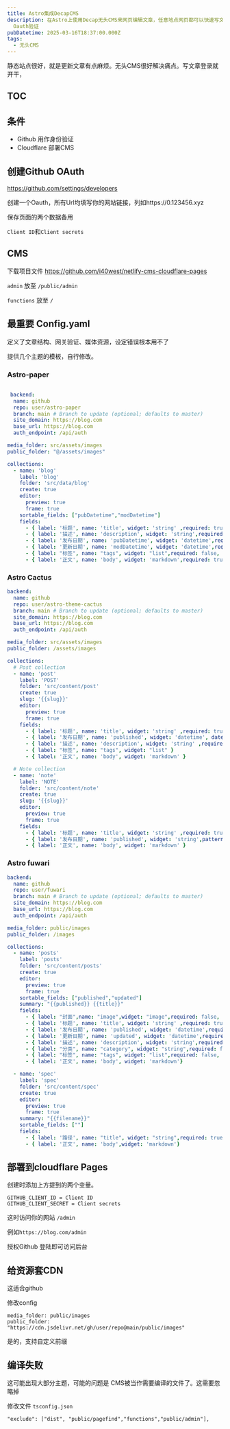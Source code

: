 ```yaml
---
title: Astro集成DecapCMS
description: 在Astro上使用Decap无头CMS来网页编辑文章，任意地点网页都可以快速写文章，畅快的Blog书写节奏，部署在Cloudflare，使用GitHub
  Oauth验证
pubDatetime: 2025-03-16T18:37:00.000Z
tags:
  - 无头CMS
---
```

静态站点很好，就是更新文章有点麻烦。无头CMS很好解决痛点。写文章登录就开干，

## TOC

## 条件

- Github 用作身份验证
- Cloudflare 部署CMS

## 创建Github OAuth

https://github.com/settings/developers

创建一个Oauth，所有Url均填写你的网站链接，列如https://0.123456.xyz

保存页面的两个数据备用

`Client ID`和`Client secrets`

## CMS
下载项目文件 https://github.com/i40west/netlify-cms-cloudflare-pages 

`admin` 放至 `/public/admin`

`functions` 放至 `/`

## 最重要 Config.yaml

定义了文章结构、网关验证、媒体资源，设定错误根本用不了

提供几个主题的模板，自行修改。

### Astro-paper

```yaml

 backend:
  name: github
  repo: user/astro-paper
  branch: main # Branch to update (optional; defaults to master)
  site_domain: https://blog.com
  base_url: https://blog.com
  auth_endpoint: /api/auth

media_folder: src/assets/images
public_folder: "@/assets/images"

collections:
  - name: 'blog'
    label: 'blog'
    folder: 'src/data/blog'
    create: true
    editor:
      preview: true
      frame: true
    sortable_fields: ["pubDatetime","modDatetime"]
    fields:
      - { label: '标题', name: 'title', widget: 'string' ,required: true}
      - { label: '描述', name: 'description', widget: 'string',required: true}
      - { label: '发布日期', name: 'pubDatetime', widget: 'datetime',required: true}
      - { label: '更新日期', name: 'modDatetime', widget: 'datetime',required: false}
      - { label: "标签", name: "tags", widget: "list",required: false, hint: "输入标签使用英文逗号分割，无限制数量。列如：标签1,标签2,标签3" }
      - { label: '正文', name: 'body', widget: 'markdown',required: true}

```

### Astro Cactus

```yaml
backend:
  name: github
  repo: user/astro-theme-cactus
  branch: main # Branch to update (optional; defaults to master)
  site_domain: https://blog.com
  base_url: https://blog.com
  auth_endpoint: /api/auth

media_folder: src/assets/images
public_folder: /assets/images

collections:
  # Post collection
  - name: 'post'
    label: 'POST'
    folder: 'src/content/post'
    create: true
    slug: '{{slug}}'
    editor:
      preview: true
      frame: true
    fields:
      - { label: '标题', name: 'title', widget: 'string' ,required: true}
      - { label: '发布日期', name: 'published', widget: 'datetime', date_format: "YYYY-MM-DD",required: true}
      - { label: '描述', name: 'description', widget: 'string' ,required: true}
      - { label: "标签", name: "tags", widget: "list" }
      - { label: '正文', name: 'body', widget: 'markdown' }

  # Note collection
  - name: 'note'
    label: 'NOTE'
    folder: 'src/content/note'
    create: true
    slug: '{{slug}}'
    editor:
      preview: true
      frame: true
    fields:
      - { label: '标题', name: 'title', widget: 'string' ,required: true}
      - { label: '发布日期', name: 'published', widget: 'string',pattern: ['^\d{4}-\d{2}-\d{2}T\d{2}:\d{2}:\d{2}Z$', "请使用 ISO 8601 格式，例如 2024-03-04T14:30:00Z"],required: true}
      - { label: '正文', name: 'body', widget: 'markdown' }
```

### Astro fuwari

```yaml
backend:
  name: github
  repo: user/fuwari
  branch: main # Branch to update (optional; defaults to master)
  site_domain: https://blog.com
  base_url: https://blog.com
  auth_endpoint: /api/auth

media_folder: public/images
public_folder: /images

collections:
  - name: 'posts'
    label: 'posts'
    folder: 'src/content/posts'
    create: true
    editor:
      preview: true
      frame: true
    sortable_fields: ["published","updated"]
    summary: "{{published}} {{title}}"
    fields:
      - { label: "封面",name: "image",widget: "image",required: false, choose_url: true,hint: "可以上传也可以插入链接",}
      - { label: '标题', name: 'title', widget: 'string' ,required: true}
      - { label: '发布日期', name: 'published', widget: 'datetime',required: true , date_format: "YYYY-MM-DD"}
      - { label: '更新日期', name: 'updated', widget: 'datetime',required: false,  date_format: "YYYY-MM-DD"}
      - { label: '描述', name: 'description', widget: 'string',required: false}
      - { label: "分类", name: "category", widget: "string",required: false, hint: "输入一个分类名，不可多个分类名"}
      - { label: "标签", name: "tags", widget: "list",required: false, hint: "输入标签使用英文逗号分割，无限制数量。列如：标签1,标签2,标签3" }
      - { label: '正文', name: 'body', widget: 'markdown'}

  - name: 'spec'
    label: 'spec'
    folder: 'src/content/spec'
    create: true
    editor:
      preview: true
      frame: true
    summary: "{{filename}}"
    sortable_fields: [""]
    fields:
      - { label: '路径', name: "title", widget: "string",required: true, hint: "使用小写英文路径 , 仅创建时有效。创建完不支持修改，必须手动修改src/content/spec/下的文件名" }
      - { label: '正文', name: 'body',widget: 'markdown'}
```

## 部署到cloudflare Pages

创建时添加上方提到的两个变量。
```
GITHUB_CLIENT_ID = Client ID
GITHUB_CLIENT_SECRET = Client secrets
```

这时访问你的网站 `/admin`

例如`https://blog.com/admin`

授权Github 登陆即可访问后台


## 给资源套CDN

这适合github

修改config
```
media_folder: public/images
public_folder: "https://cdn.jsdelivr.net/gh/user/repo@main/public/images"
```

是的，支持自定义前缀

## 编译失败

这可能出现大部分主题，可能的问题是 CMS被当作需要编译的文件了。这需要忽略掉

修改文件 `tsconfig.json` 

```
"exclude": ["dist", "public/pagefind","functions","public/admin"],
```
